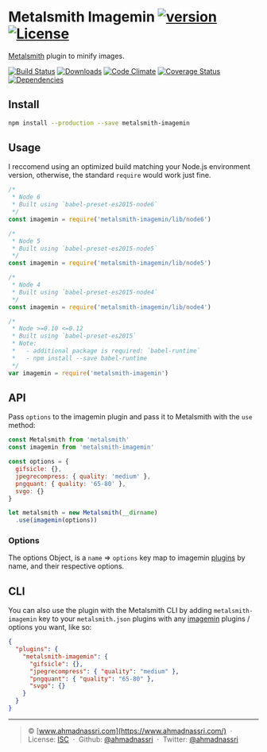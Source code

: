# Metalsmith Imagemin [![version][npm-version]][npm-url] [![License][npm-license]][license-url]

[Metalsmith](http://www.metalsmith.io/) plugin to minify images.

[![Build Status][travis-image]][travis-url]
[![Downloads][npm-downloads]][npm-url]
[![Code Climate][codeclimate-quality]][codeclimate-url]
[![Coverage Status][codeclimate-coverage]][codeclimate-url]
[![Dependencies][david-image]][david-url]

## Install

```sh
npm install --production --save metalsmith-imagemin
```

## Usage

I reccomend using an optimized build matching your Node.js environment version, otherwise, the standard `require` would work just fine.

```js
/*
 * Node 6
 * Built using `babel-preset-es2015-node6`
 */
const imagemin = require('metalsmith-imagemin/lib/node6')

/*
 * Node 5
 * Built using `babel-preset-es2015-node5`
 */
const imagemin = require('metalsmith-imagemin/lib/node5')

/*
 * Node 4
 * Built using `babel-preset-es2015-node4`
 */
const imagemin = require('metalsmith-imagemin/lib/node4')

/*
 * Node >=0.10 <=0.12
 * Built using `babel-preset-es2015`
 * Note: 
 *   - additional package is required: `babel-runtime`
 *   - npm install --save babel-runtime
 */
var imagemin = require('metalsmith-imagemin')
```

## API

Pass `options` to the imagemin plugin and pass it to Metalsmith with the `use` method:

```js
const Metalsmith from 'metalsmith'
const imagemin from 'metalsmith-imagemin'

const options = {
  gifsicle: {},
  jpegrecompress: { quality: 'medium' },
  pngquant: { quality: '65-80' },
  svgo: {}
}

let metalsmith = new Metalsmith(__dirname)
  .use(imagemin(options))
```

### Options

The options Object, is a `name` => `options` key map to imagemin [plugins](https://www.npmjs.com/browse/keyword/imageminplugin) by name, and their respective options.

## CLI

You can also use the plugin with the Metalsmith CLI by adding `metalsmith-imagemin` key to your `metalsmith.json` plugins with any [imagemin](https://github.com/imagemin/imagemin) plugins / options you want, like so:

```json
{
  "plugins": {
    "metalsmith-imagemin": {
      "gifsicle": {},
      "jpegrecompress": { "quality": "medium" },
      "pngquant": { "quality": "65-80" },
      "svgo": {}
    }
  }
}
```

----
> :copyright: [www.ahmadnassri.com](https://www.ahmadnassri.com/) &nbsp;&middot;&nbsp;
> License: [ISC](LICENSE) &nbsp;&middot;&nbsp;
> Github: [@ahmadnassri](https://github.com/ahmadnassri) &nbsp;&middot;&nbsp;
> Twitter: [@ahmadnassri](https://twitter.com/ahmadnassri)

[license-url]: http://choosealicense.com/licenses/isc/

[travis-url]: https://travis-ci.org/ahmadnassri/metalsmith-imagemin
[travis-image]: https://img.shields.io/travis/ahmadnassri/metalsmith-imagemin.svg?style=flat-square

[npm-url]: https://www.npmjs.com/package/metalsmith-imagemin
[npm-license]: https://img.shields.io/npm/l/metalsmith-imagemin.svg?style=flat-square
[npm-version]: https://img.shields.io/npm/v/metalsmith-imagemin.svg?style=flat-square
[npm-downloads]: https://img.shields.io/npm/dm/metalsmith-imagemin.svg?style=flat-square

[codeclimate-url]: https://codeclimate.com/github/ahmadnassri/metalsmith-imagemin
[codeclimate-quality]: https://img.shields.io/codeclimate/github/ahmadnassri/metalsmith-imagemin.svg?style=flat-square
[codeclimate-coverage]: https://img.shields.io/codeclimate/coverage/github/ahmadnassri/metalsmith-imagemin.svg?style=flat-square

[david-url]: https://david-dm.org/ahmadnassri/metalsmith-imagemin
[david-image]: https://img.shields.io/david/ahmadnassri/metalsmith-imagemin.svg?style=flat-square
